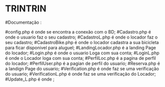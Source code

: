 # TRINTRIN

#Documentação :

#config.php é onde se encontra a conexão com o BD;
#Cadastro.php é onde o usuario faz o seu cadastro;
#CadastroL.php é onde o locador faz o seu cadastro;
#CadastroBike.php é onde o locador cadastra a sua bicicleta para ficar disponivel para aluguel;
#LandingLocador.php é a landing  Page do locador;
#Login.php é onde o usuario Loga com sua conta;
#LoginL.php é onde o Locador loga com sua conta;
#PerfilLoc.php é a pagina de perfil do locador;
#PerfilUser.php é a pagian  de perfil do usuario;
#Reserva.php é a landign Page do usuario;
#Verification.php é onde faz se uma verificação do usuario;
#VerificationL.php é onde faz se uma verificação do Locador;
#Update_L.php é onde ;
